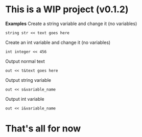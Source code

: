 # This is a WIP project (v0.1.2)

**Examples**
Create a string variable and change it (no variables)
```
string str << text goes here
```

Create an int variable and change it (no variables)
```
int integer << 456
```

Output normal text
```
out << t&text goes here
```

Output string variable
```
out << s&variable_name
```

Output int variable
```
out << i&variable_name
```

# That's all for now
